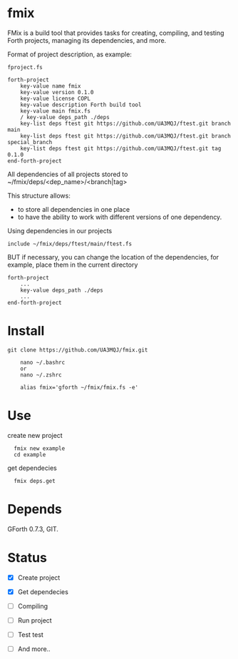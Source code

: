 # fmix

FMix is a build tool that provides tasks for creating, compiling, and testing Forth projects, managing its dependencies, and more.

Format of project description, as example:

`fproject.fs`

```
forth-project
    key-value name fmix
    key-value version 0.1.0
    key-value license COPL
    key-value description Forth build tool
    key-value main fmix.fs
    / key-value deps_path ./deps
    key-list deps ftest git https://github.com/UA3MQJ/ftest.git branch main
    key-list deps ftest git https://github.com/UA3MQJ/ftest.git branch special_branch
    key-list deps ftest git https://github.com/UA3MQJ/ftest.git tag 0.1.0
end-forth-project
```

All dependencies of all projects stored to ~/fmix/deps/<dep_name>/<branch|tag>

This structure allows:

* to store all dependencies in one place
* to have the ability to work with different versions of one dependency.

Using dependencies in our projects

```
include ~/fmix/deps/ftest/main/ftest.fs
```

BUT if necessary, you can change the location of the dependencies, for example, place them in the current directory

```
forth-project
    ...
    key-value deps_path ./deps
    ...
end-forth-project
```

# Install

```
git clone https://github.com/UA3MQJ/fmix.git

    nano ~/.bashrc
    or
    nano ~/.zshrc

    alias fmix='gforth ~/fmix/fmix.fs -e'
```

# Use

create new project
```
  fmix new example
  cd example
```
get dependecies
```
  fmix deps.get 
```

# Depends

GForth 0.7.3, GIT.

# Status

- [x] Create project
- [x] Get dependecies
- [ ] Compiling
- [ ] Run project
- [ ] Test test
- [ ] And more..

